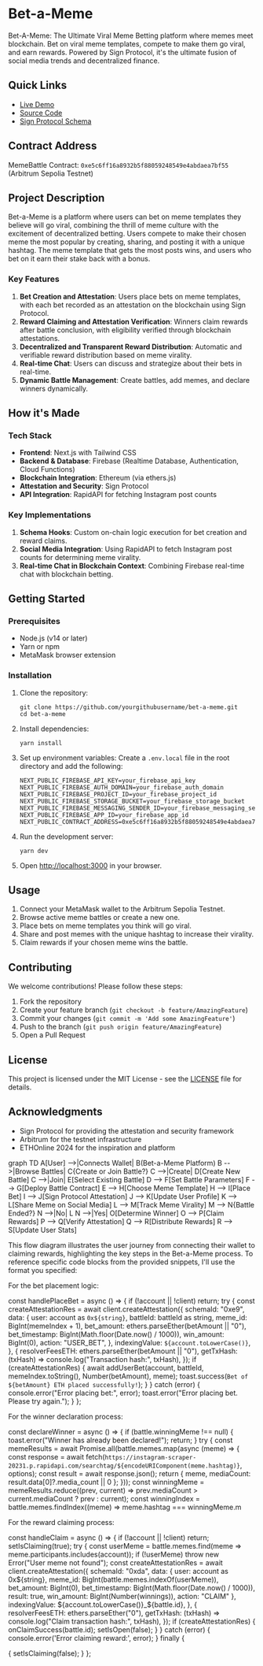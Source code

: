 # Bet-a-Meme

Bet-A-Meme: The Ultimate Viral Meme Betting platform where memes meet blockchain. Bet on viral meme templates, compete to make them go viral, and earn rewards. Powered by Sign Protocol, it's the ultimate fusion of social media trends and decentralized finance.

## Quick Links

- [Live Demo](https://bet-a-meme.vercel.app/)
- [Source Code](https://github.com/yourgithubusername/bet-a-meme)
- [Sign Protocol Schema](https://testnet-scan.sign.global/schema/onchain_evm_421614_0xe9)

## Contract Address

MemeBattle Contract: `0xe5c6ff16a8932b5f88059248549e4abdaea7bf55` (Arbitrum Sepolia Testnet)

## Project Description

Bet-a-Meme is a platform where users can bet on meme templates they believe will go viral, combining the thrill of meme culture with the excitement of decentralized betting. Users compete to make their chosen meme the most popular by creating, sharing, and posting it with a unique hashtag. The meme template that gets the most posts wins, and users who bet on it earn their stake back with a bonus.

### Key Features

1. **Bet Creation and Attestation**: Users place bets on meme templates, with each bet recorded as an attestation on the blockchain using Sign Protocol.
2. **Reward Claiming and Attestation Verification**: Winners claim rewards after battle conclusion, with eligibility verified through blockchain attestations.
3. **Decentralized and Transparent Reward Distribution**: Automatic and verifiable reward distribution based on meme virality.
4. **Real-time Chat**: Users can discuss and strategize about their bets in real-time.
5. **Dynamic Battle Management**: Create battles, add memes, and declare winners dynamically.

## How it's Made

### Tech Stack

- **Frontend**: Next.js with Tailwind CSS
- **Backend & Database**: Firebase (Realtime Database, Authentication, Cloud Functions)
- **Blockchain Integration**: Ethereum (via ethers.js)
- **Attestation and Security**: Sign Protocol
- **API Integration**: RapidAPI for fetching Instagram post counts

### Key Implementations

1. **Schema Hooks**: Custom on-chain logic execution for bet creation and reward claims.
2. **Social Media Integration**: Using RapidAPI to fetch Instagram post counts for determining meme virality.
3. **Real-time Chat in Blockchain Context**: Combining Firebase real-time chat with blockchain betting.

## Getting Started

### Prerequisites

- Node.js (v14 or later)
- Yarn or npm
- MetaMask browser extension

### Installation

1. Clone the repository:
   ```
   git clone https://github.com/yourgithubusername/bet-a-meme.git
   cd bet-a-meme
   ```

2. Install dependencies:
   ```
   yarn install
   ```

3. Set up environment variables:
   Create a `.env.local` file in the root directory and add the following:
   ```
   NEXT_PUBLIC_FIREBASE_API_KEY=your_firebase_api_key
   NEXT_PUBLIC_FIREBASE_AUTH_DOMAIN=your_firebase_auth_domain
   NEXT_PUBLIC_FIREBASE_PROJECT_ID=your_firebase_project_id
   NEXT_PUBLIC_FIREBASE_STORAGE_BUCKET=your_firebase_storage_bucket
   NEXT_PUBLIC_FIREBASE_MESSAGING_SENDER_ID=your_firebase_messaging_sender_id
   NEXT_PUBLIC_FIREBASE_APP_ID=your_firebase_app_id
   NEXT_PUBLIC_CONTRACT_ADDRESS=0xe5c6ff16a8932b5f88059248549e4abdaea7bf55
   ```

4. Run the development server:
   ```
   yarn dev
   ```

5. Open [http://localhost:3000](http://localhost:3000) in your browser.

## Usage

1. Connect your MetaMask wallet to the Arbitrum Sepolia Testnet.
2. Browse active meme battles or create a new one.
3. Place bets on meme templates you think will go viral.
4. Share and post memes with the unique hashtag to increase their virality.
5. Claim rewards if your chosen meme wins the battle.

## Contributing

We welcome contributions! Please follow these steps:

1. Fork the repository
2. Create your feature branch (`git checkout -b feature/AmazingFeature`)
3. Commit your changes (`git commit -m 'Add some AmazingFeature'`)
4. Push to the branch (`git push origin feature/AmazingFeature`)
5. Open a Pull Request

## License

This project is licensed under the MIT License - see the [LICENSE](LICENSE) file for details.

## Acknowledgments

- Sign Protocol for providing the attestation and security framework
- Arbitrum for the testnet infrastructure
- ETHOnline 2024 for the inspiration and platform



graph TD
    A[User] -->|Connects Wallet| B(Bet-a-Meme Platform)
    B -->|Browse Battles| C{Create or Join Battle?}
    C -->|Create| D[Create New Battle]
    C -->|Join| E[Select Existing Battle]
    D --> F[Set Battle Parameters]
    F --> G[Deploy Battle Contract]
    E --> H[Choose Meme Template]
    H --> I[Place Bet]
    I --> J[Sign Protocol Attestation]
    J --> K[Update User Profile]
    K --> L[Share Meme on Social Media]
    L --> M[Track Meme Virality]
    M --> N{Battle Ended?}
    N -->|No| L
    N -->|Yes| O[Determine Winner]
    O --> P[Claim Rewards]
    P --> Q[Verify Attestation]
    Q --> R[Distribute Rewards]
    R --> S[Update User Stats]




This flow diagram illustrates the user journey from connecting their wallet to claiming rewards, highlighting the key steps in the Bet-a-Meme process.
To reference specific code blocks from the provided snippets, I'll use the format you specified:


For the bet placement logic:


const handlePlaceBet = async () => {
  if (!account || !client) return;
  try {
    const createAttestationRes = await client.createAttestation({
      schemaId: "0xe9",
      data: {
        user: account as `0x${string}`,
        battleId: battleId as string,
        meme_id: BigInt(memeIndex + 1),
        bet_amount: ethers.parseEther(betAmount || "0"),
        bet_timestamp: BigInt(Math.floor(Date.now() / 1000)),
        win_amount: BigInt(0),
        action: "USER_BET",
      },
      indexingValue: `${account.toLowerCase()}`,
    }, {
      resolverFeesETH: ethers.parseEther(betAmount || "0"),
      getTxHash: (txHash) => console.log("Transaction hash:", txHash),
    });
    if (createAttestationRes) {
      await addUserBet(account, battleId, memeIndex.toString(), Number(betAmount), meme);
      toast.success(`Bet of ${betAmount} ETH placed successfully!`);
    }
  } catch (error) {
    console.error("Error placing bet:", error);
    toast.error("Error placing bet. Please try again.");
  }
};


For the winner declaration process:


const declareWinner = async () => {
  if (battle.winningMeme !== null) {
    toast.error("Winner has already been declared!");
    return;
  }
  try {
    const memeResults = await Promise.all(battle.memes.map(async (meme) => {
      const response = await fetch(`https://instagram-scraper-20231.p.rapidapi.com/searchtag/${encodeURIComponent(meme.hashtag)}`, options);
      const result = await response.json();
      return { meme, mediaCount: result.data[0]?.media_count || 0 };
    }));
    const winningMeme = memeResults.reduce((prev, current) => prev.mediaCount > current.mediaCount ? prev : current);
    const winningIndex = battle.memes.findIndex((meme) => meme.hashtag === winningMeme.m


For the reward claiming process:


const handleClaim = async () => {
if (!account || !client) return;
setIsClaiming(true);
try {
const userMeme = battle.memes.find(meme => meme.participants.includes(account));
if (!userMeme) throw new Error("User meme not found");
const createAttestationRes = await client.createAttestation({
schemaId: "0xda",
data: {
user: account as 0x${string},
meme_id: BigInt(battle.memes.indexOf(userMeme)),
bet_amount: BigInt(0),
bet_timestamp: BigInt(Math.floor(Date.now() / 1000)),
result: true,
win_amount: BigInt(Number(winnings)),
action: "CLAIM"
},
indexingValue: ${account.toLowerCase()}_${battle.id},
}, {
resolverFeesETH: ethers.parseEther("0"),
getTxHash: (txHash) => console.log("Claim transaction hash:", txHash),
});
if (createAttestationRes) {
onClaimSuccess(battle.id);
setIsOpen(false);
}
} catch (error) {
console.error('Error claiming reward:', error);
} finally {

{
setIsClaiming(false);
}
};


